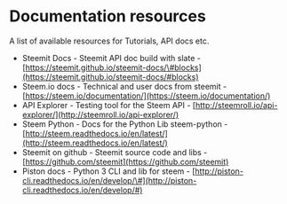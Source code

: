 # Documentation resources

A list of available resources for Tutorials, API docs etc.

* Steemit Docs - Steemit API doc build with slate - [https://steemit.github.io/steemit-docs/\#blocks](https://steemit.github.io/steemit-docs/#blocks)
* Steem.io docs - Technical and user docs from steemit - [https://steem.io/documentation/](https://steem.io/documentation/)
* API Explorer - Testing tool for the Steem API - [http://steemroll.io/api-explorer/](http://steemroll.io/api-explorer/)
* Steem Python - Docs for the Python Lib steem-python - [http://steem.readthedocs.io/en/latest/](http://steem.readthedocs.io/en/latest/)
* Steemit on github - Steemit source code and libs - [https://github.com/steemit](https://github.com/steemit)
* Piston docs - Python 3 CLI and lib for steem - [http://piston-cli.readthedocs.io/en/develop/\#](http://piston-cli.readthedocs.io/en/develop/#)



